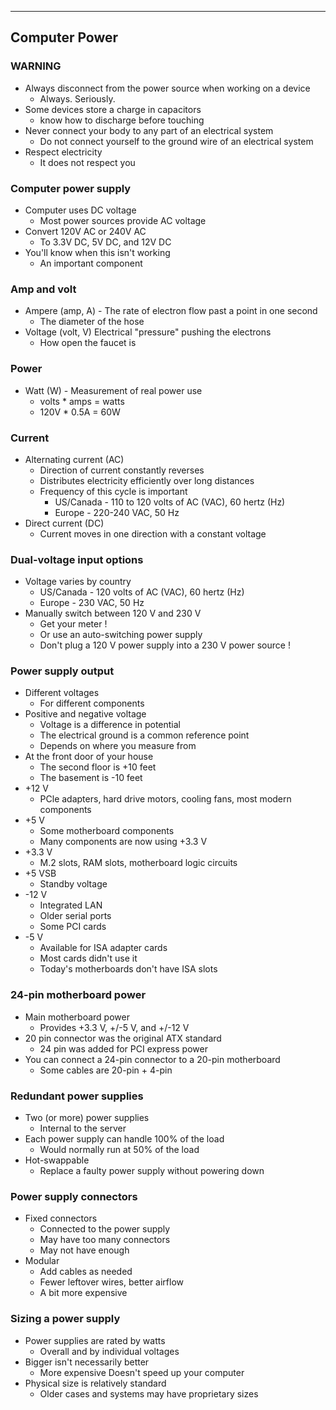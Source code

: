 
---

## Computer Power

### WARNING
- Always disconnect from the power source when working on a device
	- Always. Seriously.
- Some devices store a charge in capacitors
	- know how to discharge before touching
- Never connect your body to any part of an electrical system
	- Do not connect yourself to the ground wire of an electrical system
- Respect electricity
	- It does not respect you

### Computer power supply
- Computer uses DC voltage
	- Most power sources provide AC voltage
- Convert 120V AC or 240V AC
	- To 3.3V DC, 5V DC, and 12V DC
- You'll know when this isn't working
	- An important component

### Amp and volt
- Ampere (amp, A) - The rate of electron flow past a point in one second
	- The diameter of the hose
- Voltage (volt, V) Electrical "pressure" pushing the electrons
	- How open the faucet is

### Power
- Watt (W) - Measurement of real power use
	- volts * amps = watts
	- 120V * 0.5A = 60W

### Current
- Alternating current (AC)
	- Direction of current constantly reverses
	- Distributes electricity efficiently over long distances
	- Frequency of this cycle is important
		- US/Canada - 110 to 120 volts of AC (VAC), 60 hertz (Hz)
		- Europe - 220-240 VAC, 50 Hz
- Direct current (DC)
	- Current moves in one direction with a constant voltage

### Dual-voltage input options
- Voltage varies by country
	- US/Canada - 120 volts of AC (VAC), 60 hertz (Hz)
	- Europe - 230 VAC, 50 Hz
- Manually switch between 120 V and 230 V
	- Get your meter !
	- Or use an auto-switching power supply
	- Don't plug a 120 V power supply into a 230 V power source !

### Power supply output
- Different voltages
	- For different components
- Positive and negative voltage
	- Voltage is a difference in potential
	- The electrical ground is a common reference point
	- Depends on where you measure from
- At the front door of your house
	- The second floor is +10 feet
	- The basement is -10 feet
- +12 V
	- PCle adapters, hard drive motors, cooling fans, most modern components
- +5 V
	- Some motherboard components
	- Many components are now using +3.3 V
- +3.3 V
	- M.2 slots, RAM slots, motherboard logic circuits
- +5 VSB
	- Standby voltage
- -12 V
	- Integrated LAN
	- Older serial ports
	- Some PCI cards
- -5 V
	- Available for ISA adapter cards
	- Most cards didn't use it
	- Today's motherboards don't have ISA slots

### 24-pin motherboard power
- Main motherboard power
	- Provides +3.3 V, +/-5 V, and +/-12 V
- 20 pin connector was the original ATX standard
	- 24 pin was added for PCI express power
- You can connect a 24-pin connector to a 20-pin motherboard
	- Some cables are 20-pin + 4-pin

### Redundant power supplies
- Two (or more) power supplies
	- Internal to the server
- Each power supply can handle 100% of the load
	- Would normally run at 50% of the load
- Hot-swappable
	- Replace a faulty power supply without powering down

### Power supply connectors
- Fixed connectors
	- Connected to the power supply
	- May have too many connectors
	- May not have enough
- Modular
	- Add cables as needed
	- Fewer leftover wires, better airflow
	- A bit more expensive

### Sizing a power supply
- Power supplies are rated by watts
	- Overall and by individual voltages
- Bigger isn't necessarily better
	- More expensive Doesn't speed up your computer
- Physical size is relatively standard
	- Older cases and systems may have proprietary sizes